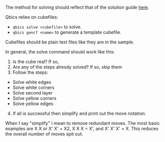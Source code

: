 The method for solving should reflect that of the solution guide [here](http://lghttp.38568.nexcesscdn.net/8013252/pdf/uploads/general_content/Rubiks_cube_3x3_solution-en.pdf).

Qbics relies on cubefiles:
* ```qbics solve <cubefile>``` to solve.
* ```qbics gencf <name>``` to generate a template cubefile.

Cubefiles should be plain text files like they are in the sample.

In general, the solve command should work like this:

1. Is the cube real? If so,
2. Are any of the steps alresdy solved? If so, skip them
3. Follow the steps:
  * Solve white edges
  * Solve white corners
  * Solve second layer
  * Solve yellow corners
  * Solve yellow edges
4. If all is successful then simplify and print out the move notation.

When I say "simplify" I mean to remove redundant moves. The most basic examples are X X or X' X' = X2, X X X = X', and X' X' X' = X. This reduces the overall number of moves spit out.
